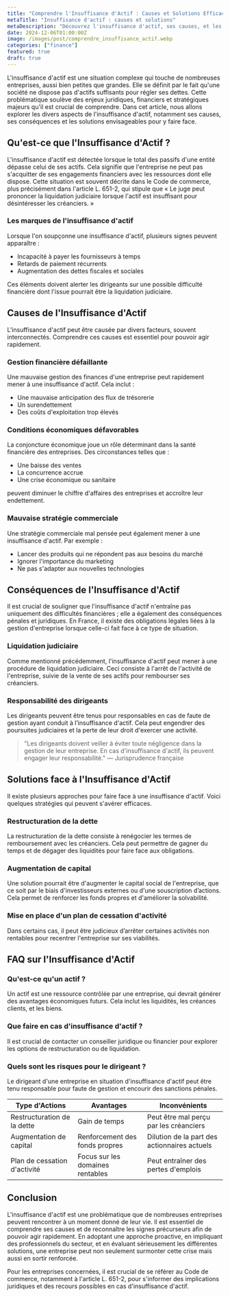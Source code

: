 ```yaml
---
title: "Comprendre l'Insuffisance d'Actif : Causes et Solutions Efficaces"
metaTitle: "Insuffisance d'actif : causes et solutions"
metaDescription: "Découvrez l'insuffisance d'actif, ses causes, et les solutions pour y faire face."
date: 2024-12-06T01:00:00Z
image: /images/post/comprendre_insuffisance_actif.webp
categories: ["finance"]
featured: true
draft: true
---
```


L'insuffisance d'actif est une situation complexe qui touche de nombreuses entreprises, aussi bien petites que grandes. Elle se définit par le fait qu'une société ne dispose pas d'actifs suffisants pour régler ses dettes. Cette problématique soulève des enjeux juridiques, financiers et stratégiques majeurs qu'il est crucial de comprendre. Dans cet article, nous allons explorer les divers aspects de l'insuffisance d'actif, notamment ses causes, ses conséquences et les solutions envisageables pour y faire face.

## Qu'est-ce que l'Insuffisance d'Actif ?

L'insuffisance d'actif est détectée lorsque le total des passifs d'une entité dépasse celui de ses actifs. Cela signifie que l'entreprise ne peut pas s'acquitter de ses engagements financiers avec les ressources dont elle dispose. Cette situation est souvent décrite dans le Code de commerce, plus précisément dans l'article L. 651-2, qui stipule que « Le juge peut prononcer la liquidation judiciaire lorsque l'actif est insuffisant pour désintéresser les créanciers. »

### Les marques de l'insuffisance d'actif

Lorsque l'on soupçonne une insuffisance d'actif, plusieurs signes peuvent apparaître :

- Incapacité à payer les fournisseurs à temps
- Retards de paiement récurrents
- Augmentation des dettes fiscales et sociales

Ces éléments doivent alerter les dirigeants sur une possible difficulté financière dont l'issue pourrait être la liquidation judiciaire.

## Causes de l'Insuffisance d'Actif

L'insuffisance d'actif peut être causée par divers facteurs, souvent interconnectés. Comprendre ces causes est essentiel pour pouvoir agir rapidement.

### Gestion financière défaillante

Une mauvaise gestion des finances d'une entreprise peut rapidement mener à une insuffisance d'actif. Cela inclut :

- Une mauvaise anticipation des flux de trésorerie
- Un surendettement
- Des coûts d'exploitation trop élevés

### Conditions économiques défavorables

La conjoncture économique joue un rôle déterminant dans la santé financière des entreprises. Des circonstances telles que :

- Une baisse des ventes
- La concurrence accrue
- Une crise économique ou sanitaire

peuvent diminuer le chiffre d'affaires des entreprises et accroître leur endettement.

### Mauvaise stratégie commerciale

Une stratégie commerciale mal pensée peut également mener à une insuffisance d'actif. Par exemple :

- Lancer des produits qui ne répondent pas aux besoins du marché
- Ignorer l'importance du marketing
- Ne pas s'adapter aux nouvelles technologies

## Conséquences de l'Insuffisance d'Actif

Il est crucial de souligner que l'insuffisance d'actif n'entraîne pas uniquement des difficultés financières ; elle a également des conséquences pénales et juridiques. En France, il existe des obligations légales liées à la gestion d'entreprise lorsque celle-ci fait face à ce type de situation.

### Liquidation judiciaire

Comme mentionné précédemment, l'insuffisance d'actif peut mener à une procédure de liquidation judiciaire. Ceci consiste à l'arrêt de l'activité de l'entreprise, suivie de la vente de ses actifs pour rembourser ses créanciers.

### Responsabilité des dirigeants

Les dirigeants peuvent être tenus pour responsables en cas de faute de gestion ayant conduit à l’insuffisance d'actif. Cela peut engendrer des poursuites judiciaires et la perte de leur droit d'exercer une activité.

> "Les dirigeants doivent veiller à éviter toute négligence dans la gestion de leur entreprise. En cas d'insuffisance d'actif, ils peuvent engager leur responsabilité." — Jurisprudence française

## Solutions face à l'Insuffisance d'Actif

Il existe plusieurs approches pour faire face à une insuffisance d'actif. Voici quelques stratégies qui peuvent s'avérer efficaces.

### Restructuration de la dette

La restructuration de la dette consiste à renégocier les termes de remboursement avec les créanciers. Cela peut permettre de gagner du temps et de dégager des liquidités pour faire face aux obligations.

### Augmentation de capital

Une solution pourrait être d'augmenter le capital social de l'entreprise, que ce soit par le biais d'investisseurs externes ou d'une souscription d’actions. Cela permet de renforcer les fonds propres et d'améliorer la solvabilité.

### Mise en place d'un plan de cessation d'activité

Dans certains cas, il peut être judicieux d’arrêter certaines activités non rentables pour recentrer l'entreprise sur ses viabilités.

## FAQ sur l'Insuffisance d'Actif

### Qu'est-ce qu'un actif ?
Un actif est une ressource contrôlée par une entreprise, qui devrait générer des avantages économiques futurs. Cela inclut les liquidités, les créances clients, et les biens.

### Que faire en cas d'insuffisance d'actif ?
Il est crucial de contacter un conseiller juridique ou financier pour explorer les options de restructuration ou de liquidation.

### Quels sont les risques pour le dirigeant ?
Le dirigeant d'une entreprise en situation d'insuffisance d'actif peut être tenu responsable pour faute de gestion et encourir des sanctions pénales.

| Type d'Actions | Avantages | Inconvénients |
|----------------|-----------|---------------|
| Restructuration de la dette | Gain de temps | Peut être mal perçu par les créanciers |
| Augmentation de capital | Renforcement des fonds propres | Dilution de la part des actionnaires actuels |
| Plan de cessation d'activité | Focus sur les domaines rentables | Peut entraîner des pertes d'emplois |

## Conclusion

L'insuffisance d'actif est une problématique que de nombreuses entreprises peuvent rencontrer à un moment donné de leur vie. Il est essentiel de comprendre ses causes et de reconnaître les signes précurseurs afin de pouvoir agir rapidement. En adoptant une approche proactive, en impliquant des professionnels du secteur, et en évaluant sérieusement les différentes solutions, une entreprise peut non seulement surmonter cette crise mais aussi en sortir renforcée.

Pour les entreprises concernées, il est crucial de se référer au Code de commerce, notamment à l'article L. 651-2, pour s'informer des implications juridiques et des recours possibles en cas d'insuffisance d'actif.